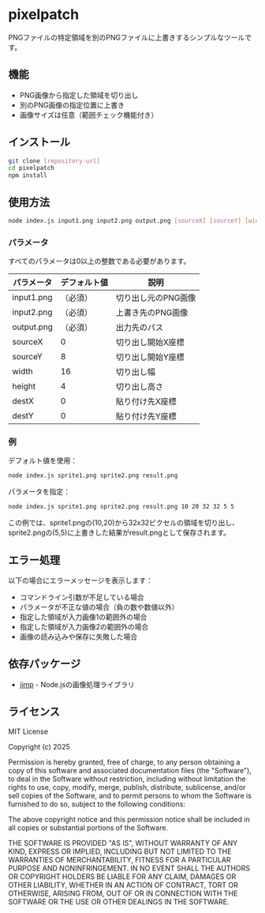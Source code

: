 # pixelpatch

PNGファイルの特定領域を別のPNGファイルに上書きするシンプルなツールです。

## 機能

- PNG画像から指定した領域を切り出し
- 別のPNG画像の指定位置に上書き
- 画像サイズは任意（範囲チェック機能付き）

## インストール

```bash
git clone [repository-url]
cd pixelpatch
npm install
```

## 使用方法

```bash
node index.js input1.png input2.png output.png [sourceX] [sourceY] [width] [height] [destX] [destY]
```

### パラメータ

すべてのパラメータは0以上の整数である必要があります。

| パラメータ | デフォルト値 | 説明 |
|------------|--------------|------|
| input1.png | （必須）     | 切り出し元のPNG画像 |
| input2.png | （必須）     | 上書き先のPNG画像 |
| output.png | （必須）     | 出力先のパス |
| sourceX    | 0           | 切り出し開始X座標 |
| sourceY    | 8           | 切り出し開始Y座標 |
| width      | 16          | 切り出し幅 |
| height     | 4           | 切り出し高さ |
| destX      | 0           | 貼り付け先X座標 |
| destY      | 0           | 貼り付け先Y座標 |

### 例

デフォルト値を使用：
```bash
node index.js sprite1.png sprite2.png result.png
```

パラメータを指定：
```bash
node index.js sprite1.png sprite2.png result.png 10 20 32 32 5 5
```

この例では、sprite1.pngの(10,20)から32x32ピクセルの領域を切り出し、
sprite2.pngの(5,5)に上書きした結果がresult.pngとして保存されます。

## エラー処理

以下の場合にエラーメッセージを表示します：

- コマンドライン引数が不足している場合
- パラメータが不正な値の場合（負の数や数値以外）
- 指定した領域が入力画像1の範囲外の場合
- 指定した領域が入力画像2の範囲外の場合
- 画像の読み込みや保存に失敗した場合

## 依存パッケージ

- [jimp](https://github.com/oliver-moran/jimp) - Node.jsの画像処理ライブラリ

## ライセンス

MIT License

Copyright (c) 2025

Permission is hereby granted, free of charge, to any person obtaining a copy
of this software and associated documentation files (the "Software"), to deal
in the Software without restriction, including without limitation the rights
to use, copy, modify, merge, publish, distribute, sublicense, and/or sell
copies of the Software, and to permit persons to whom the Software is
furnished to do so, subject to the following conditions:

The above copyright notice and this permission notice shall be included in all
copies or substantial portions of the Software.

THE SOFTWARE IS PROVIDED "AS IS", WITHOUT WARRANTY OF ANY KIND, EXPRESS OR
IMPLIED, INCLUDING BUT NOT LIMITED TO THE WARRANTIES OF MERCHANTABILITY,
FITNESS FOR A PARTICULAR PURPOSE AND NONINFRINGEMENT. IN NO EVENT SHALL THE
AUTHORS OR COPYRIGHT HOLDERS BE LIABLE FOR ANY CLAIM, DAMAGES OR OTHER
LIABILITY, WHETHER IN AN ACTION OF CONTRACT, TORT OR OTHERWISE, ARISING FROM,
OUT OF OR IN CONNECTION WITH THE SOFTWARE OR THE USE OR OTHER DEALINGS IN THE
SOFTWARE.